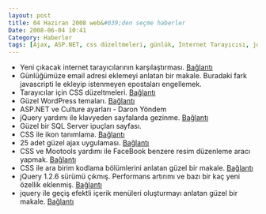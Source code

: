 ```yaml
---
layout: post
title: 04 Haziran 2008 web&#039;den seçme haberler
Date: 2008-06-04 10:41
Category: Haberler
tags: [Ajax, ASP.NET, css düzeltmeleri, günlük, İnternet Tarayıcısı, jquery, klavye olayları, mootools, sql server, WordPress]
---
```


-   Yeni çıkacak internet tarayıcılarının karşılaştırması. [Bağlantı][]
-   Günlüğümüze email adresi eklemeyi anlatan bir makale. Buradaki fark
    javascripti le ekleyip istenmeyen epostaları engellemek.
-   Tarayıcılar için CSS düzeltmeleri. [Bağlantı][2]
-   Güzel WordPress temaları. [Bağlantı][3]
-   ASP.NET ve Culture ayarları - Daron Yöndem
-   jQuery yardımı ile klavyeden sayfalarda gezinme. [Bağlantı][5]
-   Güzel bir SQL Server ipuçları sayfası.
-   CSS ile ikon tanımlama. [Bağlantı][7]
-   25 adet güzel ajax uygulaması. [Bağlantı][8]
-   CSS ve Mootools yardımı ile FaceBook benzere resim düzenleme aracı
    yapmak. [Bağlantı][9]
-   CSS ile ara birim kodlama bölümlerini anlatan güzel bir makale.
    [Bağlantı][10]
-   jQuery 1.2.6 sürümü çıkmış. Performans artırımı ve bazı bir kaç yeni
    özellik eklenmiş. [Bağlantı][11]
-   jquery ile geçiş efektli içerik menüleri oluşturmayı anlatan güzel
    bir makale. [Bağlantı][12]


  [Bağlantı]: http://loader.gadgetzone.com.au/Reviews/May-2008/Group-Test--Firefox-3-vs-IE-7-vs-Safari-3-1.aspx
    "yeni internet tarayıcılarını karşılaştırılması"
  [2]: http://www.nineteeneightythree.com/2008/05/29/making-it-work-css-browser-hacks/
    "tarayıcılar css düzeltmesi"
  [3]: http://www.wpzoom.com/wordpress-themes-sets/45-free-premium-wordpress-themes-with-magazine-or-grid-layouts/
    "wordpress temaları"
  [5]: http://nettuts.com/javascript-ajax/how-to-create-a-keypress-navigation-using-jquery/
    "klavye kullana"
  [7]: http://woork.blogspot.com/2008/06/beautiful-css-buttons-with-icon-set.html
    "ikon tanımla"
  [8]: http://sixrevisions.com/ajax/ajax_techniques/ "ajax"
  [9]: http://davidwalsh.name/facebook-sliders-with-mootools-and-css-now-with-image-generation
    "resim düzenle"
  [10]: http://www.alistapart.com/articles/writingainterfacestyleguide
    "css"
  [11]: http://docs.jquery.com/Release:jQuery_1.2.6 "jquery 1.2.6"
  [12]: http://jqueryfordesigners.com/coda-slider-effect/ "geçiş efekti"
